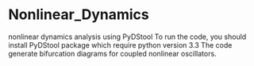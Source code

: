 # Nonlinear_Dynamics
nonlinear dynamics analysis using PyDStool
To run the code, you should install PyDStool package which require python version 3.3
The code generate bifurcation diagrams for coupled nonlinear oscillators.
